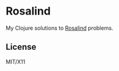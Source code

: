 # Rosalind

My Clojure solutions to [Rosalind][] problems.

[Rosalind]: http://rosalind.info

## License

MIT/X11
